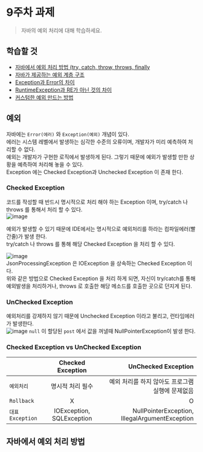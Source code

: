 # 9주차 과제
> 자바의 예외 처리에 대해 학습하세요.

## 학습할 것
- [자바에서 예외 처리 방법 (try, catch, throw, throws, finally](#자바에서-예외-처리-방법)
- [자바가 제공하는 예외 계층 구조](#자바가-제공하는-예외-계층-구조)
- [Exception과 Error의 차이](#Exception과-Error의-차이)
- [RuntimeException과 RE가 아닌 것의 차이](#RuntimeException과-RE가-아닌-것의-차이)
- [커스텀한 예외 만드는 방법](#커스텀한-예외-만드는-방법)

## 예외
자바에는 `Error(에러)` 와 `Exception(예외)` 개념이 있다.  
에러는 시스템 레벨에서 발생하는 심각한 수준의 오류이며, 개발자가 미리 예측하여 처리할 수 없다.  
예외는 개발자가 구현한 로직에서 발생하게 된다. 그렇기 때문에 예외가 발생할 만한 상황을 예측하여 처리해 놓을 수 있다.  
Exception 에는 Checked Exception과 Unchecked Exception 이 존재 한다.    

### Checked Exception
코드를 작성할 때 반드시 명시적으로 처리 해야 하는 Exception 이며, try/catch 나 throws 를 통해서 처리 할 수 있다.  
![image](https://user-images.githubusercontent.com/55048593/104615369-87682a80-56cc-11eb-84bf-a53c8b41a97f.png)  

예외가 발생할 수 있기 때문에 IDE에서는 명시적으로 예외처리를 하라는 컴파일에러(빨간줄)가 발생 한다.   
try/catch 나 throws 를 통해 해당 Checked Exception 을 처리 할 수 있다.  

![image](https://user-images.githubusercontent.com/55048593/104615625-c26a5e00-56cc-11eb-9db1-553148daf0b4.png)  
JsonProcessingException 은 IOException 을 상속하는 Checked Exception 이다.  
위와 같은 방법으로 Checked Exception 을 처리 하게 되면, 자신이 try/catch를 통해 예외발생을 처리하거나, throws 로 호출한 해당 메소드를 호출한 곳으로 던지게 된다.  

### UnChecked Exception
 예외처리를 강제하지 않기 때문에 Unchecked Exception 이라고 불리고, 런타임에러가 발생한다.  
 ![image](https://user-images.githubusercontent.com/55048593/104617606-fd6d9100-56ce-11eb-8b99-6fe7a17eff5d.png)
 `null` 이 할당된 `post` 에서 값을 꺼낼때 NullPointerException이 발생 한다.     
 
### Checked Exception vs UnChecked Exception  
 |  | Checked Exception | UnChecked Exception |
 |---|:---:|---:|
 | `예외처리` | 명시적 처리 필수 | 예외 처리를 하지 않아도 프로그램 실행에 문제없음 |
 | `Rollback` | X | O |
 | `대표 Exception` | IOException, SQLException | NullPointerException, IllegalArgumentException |
## 자바에서 예외 처리 방법  
 